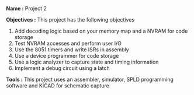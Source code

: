 **Name :** Project 2

**Objectives :** This project has the following objectives

1. Add decoding logic based on your memory map and a NVRAM for code storage
1. Test NVRAM accesses and perform user I/O
1. Use the 8051 timers and write ISRs in assembly
1. Use a device programmer for code storage
1. Use a logic analyzer to capture state and timing information
1. Implement a debug circuit using a latch

**Tools :** This project uses an assembler, simulator, SPLD programming software and KiCAD for schematic capture




